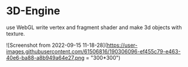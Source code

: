 # 3D-Engine
use WebGL write vertex and fragment shader and make 3d objects with texture.

![Screenshot from 2022-09-15 11-18-28](https://user-images.githubusercontent.com/61506816/190306096-ef455c79-e463-40e6-ba88-a8b949a64e27.png = "300*300")
